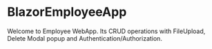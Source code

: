 # BlazorEmployeeApp
Welcome to Employee WebApp. Its CRUD operations with FileUpload, Delete Modal popup and Authentication/Authorization.
